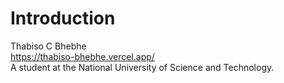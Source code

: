 # Introduction
Thabiso C Bhebhe <br>
https://thabiso-bhebhe.vercel.app/ <br>
A student at the National University of Science and Technology. <br> 

